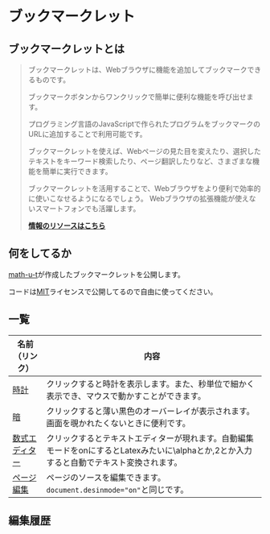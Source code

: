 # ブックマークレット #

## ブックマークレットとは ##

>ブックマークレットは、Webブラウザに機能を追加してブックマークできるものです。
>
>ブックマークボタンからワンクリックで簡単に便利な機能を呼び出せます。
>
>プログラミング言語のJavaScriptで作られたプログラムをブックマークのURLに追加することで利用可能です。
>
>ブックマークレットを使えば、Webページの見た目を変えたり、選択したテキストをキーワード検索したり、ページ翻訳したりなど、さまざまな機能を簡単に実行できます。
>
>ブックマークレットを活用することで、Webブラウザをより便利で効率的に使いこなせるようになるでしょう。
Webブラウザの拡張機能が使えないスマートフォンでも活躍します。
>
>**[情報のリソースはこちら](https://web-camp.io/magazine/archives/83740/)**

## 何をしてるか ##

[math-u-t](https://github.com/math-u-t)が作成したブックマークレットを公開します。

コードは[MIT](LICENSE)ライセンスで公開してるので自由に使ってください。

## 一覧 ##

|名前（リンク）|内容|
|-|-|
|[時計](bookmarklet/watch.md)|クリックすると時計を表示します。また、秒単位で細かく表示でき、マウスで動かすことができます。|
|[暗](bookmarklet/dark.md)|クリックすると薄い黒色のオーバーレイが表示されます。画面を覗かれたくないときに便利です。|
|[数式エディター](bookmarklet/math.md)|クリックするとテキストエディターが現れます。自動編集モードをonにするとLatexみたいに\alphaとか\,2とか入力すると自動でテキスト変換されます。|
|[ページ編集](markdown/edit.md)|ページのソースを編集できます。`document.desinmode="on"`と同じです。|

## 編集履歴 ##